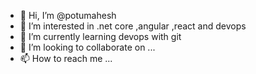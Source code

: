 - 👋 Hi, I’m @potumahesh
- 👀 I’m interested in .net core ,angular ,react and devops
- 🌱 I’m currently learning devops with git 
- 💞️ I’m looking to collaborate on ...
- 📫 How to reach me ...

<!---
potumahesh/potumahesh is a ✨ special ✨ repository because its `README.md` (this file) appears on your GitHub profile.
You can click the Preview link to take a look at your changes.
--->
